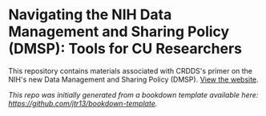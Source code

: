 # Navigating the NIH Data Management and Sharing Policy (DMSP): Tools for CU Researchers

This repository contains materials associated with CRDDS's primer on the NIH's new Data Management and Sharing Policy (DMSP). [View the website](https://cu-boulder-crdds.github.io/nih_dmsp_primer/).

*This repo was initially generated from a bookdown template available here: https://github.com/jtr13/bookdown-template.*


